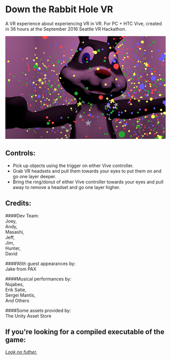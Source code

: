 # Down the Rabbit Hole VR

A VR experience about experiencing VR in VR. For PC + HTC Vive, created in 36 hours at the September 2016 Seattle VR Hackathon.

![Screenshot](bun.png "Image")

Controls:
----------------
* Pick up objects using the trigger on either Vive controller.  
* Grab VR headsets and pull them towards your eyes to put them on and go one layer deeper.  
* Bring the ring/donut of either Vive controller towards your eyes and pull away to remove a headset and go one layer higher.  

Credits:
----------------
####Dev Team:  
  Joey,  
  Andy,  
  Masashi,  
  Jeff,  
  Jim,  
  Hunter,  
  David  
  
####With guest appearances by:  
  Jake from PAX
  
####Musical performances by:  
  Nujabes,  
  Erik Satie,  
  Sergei Mantis,  
  And Others  
  
####Some assets provided by:  
  The Unity Asset Store

If you're looking for a compiled executable of the game:
----------------
  *[Look no futher.](https://drive.google.com/file/d/0B1fOxfGxRccTQXdMSWl3MmE2ckU/view?usp=sharing)*
